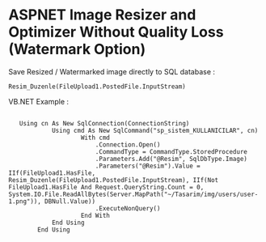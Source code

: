 # ASPNET Image Resizer and Optimizer Without Quality Loss (Watermark Option)

Save Resized / Watermarked image directly to SQL database :

<code>Resim_Duzenle(FileUpload1.PostedFile.InputStream)</code>

VB.NET Example : 

<code>
   Using cn As New SqlConnection(ConnectionString)
            Using cmd As New SqlCommand("sp_sistem_KULLANICILAR", cn) 
                    With cmd
                        .Connection.Open()
                        .CommandType = CommandType.StoredProcedure 
                        .Parameters.Add("@Resim", SqlDbType.Image)
                        .Parameters("@Resim").Value = IIf(FileUpload1.HasFile, Resim_Duzenle(FileUpload1.PostedFile.InputStream), IIf(Not FileUpload1.HasFile And Request.QueryString.Count = 0, System.IO.File.ReadAllBytes(Server.MapPath("~/Tasarim/img/users/user-1.png")), DBNull.Value)) 
                        .ExecuteNonQuery()
                    End With 
            End Using
        End Using
  </code>
